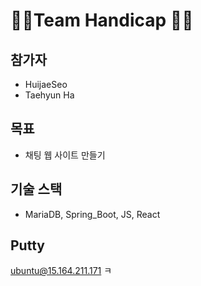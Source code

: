 ﻿# 👩‍🦽Team Handicap 👨‍🦽
## 참가자
- HuijaeSeo
- Taehyun Ha
## 목표
- 채팅 웹 사이트 만들기
## 기술 스택
- MariaDB, Spring_Boot, JS, React
## Putty
ubuntu@15.164.211.171
ㅋ